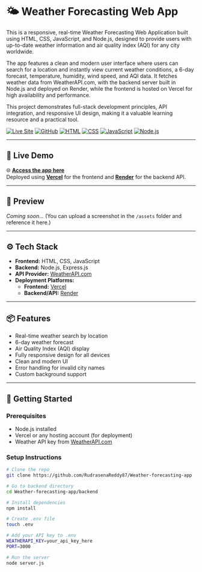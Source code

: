 # 🌤️ Weather Forecasting Web App

This is a responsive, real-time Weather Forecasting Web Application built using HTML, CSS, JavaScript, and Node.js, designed to provide users with up-to-date weather information and air quality index (AQI) for any city worldwide.

The app features a clean and modern user interface where users can search for a location and instantly view current weather conditions, a 6-day forecast, temperature, humidity, wind speed, and AQI data. It fetches weather data from WeatherAPI.com, with the backend server built in Node.js and deployed on Render, while the frontend is hosted on Vercel for high availability and performance.

This project demonstrates full-stack development principles, API integration, and responsive UI design, making it a valuable learning resource and a practical tool.

[![Live Site](https://img.shields.io/badge/Live%20App-Online-green?style=for-the-badge)](https://weather-forecasting-app-7m71.onrender.com/)
[![GitHub](https://img.shields.io/badge/GitHub-Repository-blue?style=for-the-badge)](https://github.com/RudrasenaReddy87/Weather-forecasting-app)
[![HTML](https://img.shields.io/badge/Tech-HTML-orange?style=flat-square&logo=html5)]()
[![CSS](https://img.shields.io/badge/Tech-CSS-blue?style=flat-square&logo=css3)]()
[![JavaScript](https://img.shields.io/badge/Tech-JavaScript-yellow?style=flat-square&logo=javascript)]()
[![Node.js](https://img.shields.io/badge/Tech-Node.js-brightgreen?style=flat-square&logo=node.js)]()

---

## 🔗 Live Demo

🌐 **[Access the app here](https://weather-forecasting-app-7m71.onrender.com/)**  
Deployed using **[Vercel](https://vercel.com/)** for the frontend and **[Render](https://render.com/)** for the backend API.

---

## 📸 Preview

*Coming soon...* (You can upload a screenshot in the `/assets` folder and reference it here.)

---

## ⚙️ Tech Stack

- **Frontend:** HTML, CSS, JavaScript
- **Backend:** Node.js, Express.js
- **API Provider:** [WeatherAPI.com](https://www.weatherapi.com/)
- **Deployment Platforms:**
  - **Frontend:** [Vercel](https://vercel.com/)
  - **Backend/API:** [Render](https://render.com/)

---

## 📦 Features

- Real-time weather search by location
- 6-day weather forecast
- Air Quality Index (AQI) display
- Fully responsive design for all devices
- Clean and modern UI
- Error handling for invalid city names
- Custom background support


---

## 🚀 Getting Started

### Prerequisites

- Node.js installed
- Vercel or any hosting account (for deployment)
- Weather API key from [WeatherAPI.com](https://www.weatherapi.com/)

### Setup Instructions

```bash
# Clone the repo
git clone https://github.com/RudrasenaReddy87/Weather-forecasting-app

# Go to backend directory
cd Weather-forecasting-app/backend

# Install dependencies
npm install

# Create .env file
touch .env

# Add your API key to .env
WEATHERAPI_KEY=your_api_key_here
PORT=3000

# Run the server
node server.js



